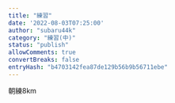 ```yaml
---
title: "練習"
date: '2022-08-03T07:25:00'
author: "subaru44k"
category: "練習(中)"
status: "publish"
allowComments: true
convertBreaks: false
entryHash: "b4703142fea87de129b56b9b56711ebe"
---
```

朝練8km
